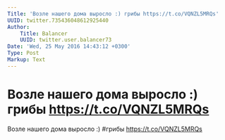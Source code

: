 ```yaml
---
Title: 'Возле нашего дома выросло :) грибы https://t.co/VQNZL5MRQs'
UUID: twitter.735436048612925440
Author:
    Title: Balancer
    UUID: twitter.user.balancer73
Date: 'Wed, 25 May 2016 14:43:12 +0300'
Type: Post
Markup: Text
---
```


# Возле нашего дома выросло :) грибы https://t.co/VQNZL5MRQs

Возле нашего дома выросло :) #грибы https://t.co/VQNZL5MRQs
